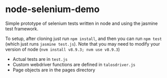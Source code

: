 # node-selenium-demo

Simple prototype of selenium tests written in node and using the jasmine test framework.

To setup, after cloning just run `npm install`, and then you can run `npm test` (which just runs `jasmine test.js`). Note that you may need to modify your version of node (`nvm install v8.9.3; nvm use v8.9.3`)

- Actual tests are in `test.js`
- Custom webdriver functions are defined in `talosdriver.js`
- Page objects are in the pages directory

